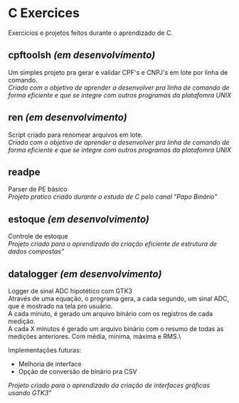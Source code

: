 # C Exercices
Exercicios e projetos feitos durante o aprendizado de C.
## cpftoolsh _(em desenvolvimento)_
Um simples projeto pra gerar e validar CPF's e CNPJ's em lote por linha de comando.\
_Criado com o objetivo de aprender a desenvolver pra linha de comando de forma eficiente e que se integre com outros programas da platafomra UNIX_
## ren _(em desenvolvimento)_
Script criado para renomear arquivos em lote.\
_Criado com o objetivo de aprender a desenvolver pra linha de comando de forma eficiente e que se integre com outros programas da platafomra UNIX_
## readpe
Parser de PE básico\
_Projeto pratico criado durante o estudo de C pelo canal "Papo Binário"_
## estoque _(em desenvolvimento)_
Controle de estoque\
_Projeto criado para o aprendizado da criação eficiente de estrutura de dados compostas"_
## datalogger _(em desenvolvimento)_
Logger de sinal ADC hipotético com GTK3\
Através de uma equação, o programa gera, a cada segundo, um sinal ADC, que é mostrado na tela pro usuário.\
A cada minuto, é gerado um arquivo binário com os registros de cada medição.\
A cada X minutos é gerado um arquivo binário com o resumo de todas as medições anteriores. Com média, mínima, máxima e RMS.\

Implementações futuras: 
- Melhoria de interface
- Opção de conversão de binário pra CSV

_Projeto criado para o aprendizado da criação de interfaces gráficas usando GTK3"_
